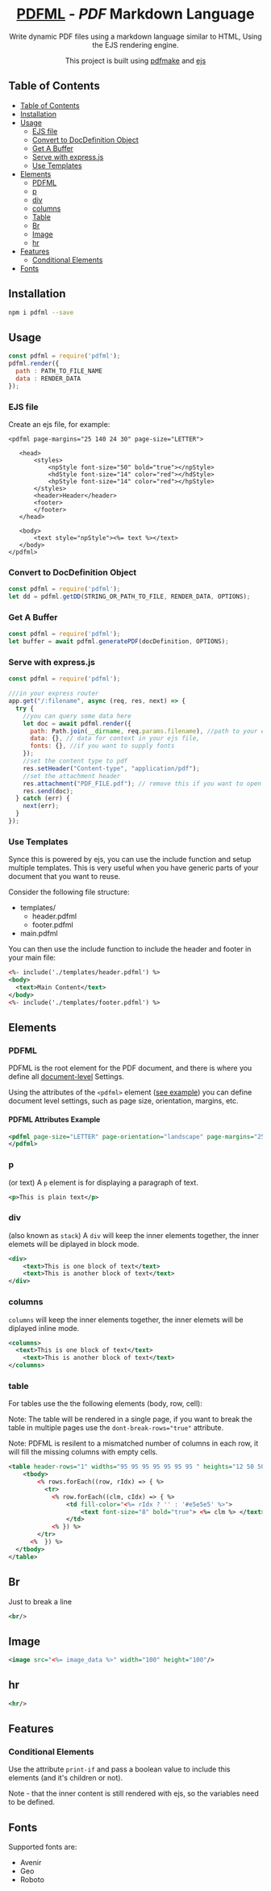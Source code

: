 <h1 align="center">
  <a href='https://github.com/nutrition-power/pdfml'>PDFML</a> - <em>PDF</em>  Markdown Language
</h1>

<p align="center">
  Write dynamic PDF files using a markdown language similar to HTML, Using the EJS rendering engine.
<p>

<p align="center">
  This project is built using <a href='http://pdfmake.org/#/'>pdfmake</a> and <a href='https://ejs.co/'>ejs</a>
<p>


## Table of Contents

<!--ts-->
- [Table of Contents](#table-of-contents)
- [Installation](#installation)
- [Usage](#usage)
  - [EJS file](#ejs-file)
  - [Convert to DocDefinition Object](#convert-to-docdefinition-object)
  - [Get A Buffer](#get-a-buffer)
  - [Serve with express.js](#serve-with-express.js)
  - [Use Templates](#use-templates)
- [Elements](#elements)
  - [PDFML](#pdfml)
  - [p](#p)
  - [div](#div)
  - [columns](#columns)
  - [Table](#table)
  - [Br](#br)
  - [Image](#image)
  - [hr](#hr)
- [Features](#features)
  - [Conditional Elements](#conditional-elements)
- [Fonts](#Fonts)
<!--te-->

## Installation


```sh
npm i pdfml --save
```


## Usage
```js
const pdfml = require('pdfml');
pdfml.render({
  path : PATH_TO_FILE_NAME
  data : RENDER_DATA
});
```

### EJS file
 Create an ejs file, for example:
 ```
 <pdfml page-margins="25 140 24 30" page-size="LETTER">

    <head>
        <styles>
            <npStyle font-size="50" bold="true"></npStyle>
            <hdStyle font-size="14" color="red"></hdStyle>
            <hpStyle font-size="14" color="red"></hpStyle>
        </styles>
        <header>Header</header>
        <footer>
        </footer>
    </head>

    <body>
        <text style="npStyle"><%= text %></text>
    </body>
</pdfml>
 ```


### Convert to DocDefinition Object
```js
const pdfml = require('pdfml');
let dd = pdfml.getDD(STRING_OR_PATH_TO_FILE, RENDER_DATA, OPTIONS);
```

### Get A Buffer
```js
const pdfml = require('pdfml');
let buffer = await pdfml.generatePDF(docDefinition, OPTIONS);
```

### Serve with express.js
```js
const pdfml = require('pdfml');

///in your express router
app.get("/:filename", async (req, res, next) => {
  try {
    //you can query some data here
    let doc = await pdfml.render({
      path: Path.join(__dirname, req.params.filename), //path to your ejs file
      data: {}, // data for context in your ejs file,
      fonts: {}, //if you want to supply fonts
    });
    //set the content type to pdf
    res.setHeader("Content-type", "application/pdf");
    //set the attachment header
    res.attachment("PDF_FILE.pdf"); // remove this if you want to open the pdf in the browser
    res.send(doc);
  } catch (err) {
    next(err);
  }
});
```
### Use Templates
Synce this is powered by ejs, you can use the include function and setup multiple templates.
This is very useful when you have generic parts of your document that you want to reuse.

Consider the following file structure:

- templates/
    - header.pdfml
    - footer.pdfml
- main.pdfml


You can then use the include function to include the header and footer in your main file:
```xml
<%- include('./templates/header.pdfml') %>
<body>
  <text>Main Content</text>
</body>
<%- include('./templates/footer.pdfml') %>
```

## Elements

### PDFML

PDFML is the root element for the PDF document, and there is where you define all <a href="https://pdfmake.github.io/docs/0.1/document-definition-object/page/">document-level</a> Settings.


Using the attributes of the ```<pdfml>``` element ([see example](#pdfml-attributes-example)) you can define document level settings, such as page size, orientation, margins, etc.

#### PDFML Attributes Example
```xml
<pdfml page-size="LETTER" page-orientation="landscape" page-margins="25 140 24 30">
</pdfml>
```


### p
(or text)
A ```p``` element is for displaying a paragraph of text.

```xml
<p>This is plain text</p>
```

### div
(also known as ```stack```)
A ```div``` will keep the inner elements together, the inner elemets will be diplayed in block mode.

```xml
<div>
    <text>This is one block of text</text>
    <text>This is another block of text</text>
</div>
```

### columns
```columns``` will keep the inner elements together, the inner elemets will be diplayed inline mode.

```xml
<columns>
  <text>This is one block of text</text>
    <text>This is another block of text</text>
</columns>
```
### table

For tables use the the following elements (body, row, cell):

Note: The table will be rendered in a single page, if you want to break the table in multiple pages use the ```dont-break-rows="true"``` attribute.

Note: PDFML is resilent to a mismatched number of columns in each row, it will fill the missing columns with empty cells.

```xml
<table header-rows="1" widths="95 95 95 95 95 95 95 " heights="12 50 50 50 50 50 50" dont-break-rows="true">
    <tbody>
        <% rows.forEach((row, rIdx) => { %>          
          <tr>
            <% row.forEach((clm, cIdx) => { %>
                <td fill-color="<%= rIdx ? '' : '#e5e5e5' %>">
                    <text font-size="8" bold="true"> <%= clm %> </text>
                </td> 
            <% }) %>
        </tr>
      <%  }) %>
  </tbody>
</table>
```


## Br
Just to break a line
```xml
<br/>
```

## Image
```xml
<image src="<%= image_data %>" width="100" height="100"/>
```

## hr
```xml
<hr/>
```

## Features

### Conditional Elements

Use the attribute ```print-if``` and pass a boolean value to include this elements (and it's children or not).

Note - that the inner content is still rendered with ejs, so the variables need to be defined.

## Fonts

Supported fonts are:
- Avenir
- Geo
- Roboto